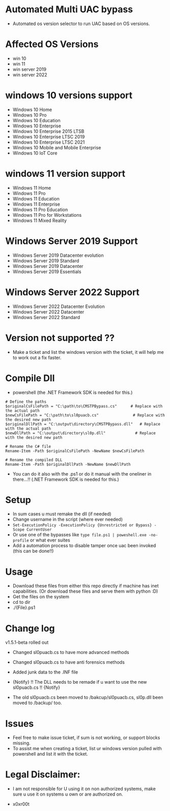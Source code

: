 # Automated Multi UAC bypass 

* Automated os version selector to run UAC based on OS versions.

# Affected OS Versions

* win 10 
* win 11 
* win server 2019
* win server 2022

# windows 10 versions support 

*    Windows 10 Home
*    Windows 10 Pro
*    Windows 10 Education
*    Windows 10 Enterprise
*    Windows 10 Enterprise 2015 LTSB
*    Windows 10 Enterprise LTSC 2019
*    Windows 10 Enterprise LTSC 2021 
*    Windows 10 Mobile and Mobile Enterprise
*    Windows 10 IoT Core


# windows 11 version support

*    Windows 11 Home
*    Windows 11 Pro
*    Windows 11 Education
*    Windows 11 Enterprise
*    Windows 11 Pro Education
*    Windows 11 Pro for Workstations
*    Windows 11 Mixed Reality

# Windows Server 2019 Support
*    Windows Server 2019 Datacenter evolution
*    Windows Server 2019 Standard
*    Windows Server 2019 Datacenter
*    Windows Server 2019 Essentials

# Windows Server 2022 Support
*    Windows Server 2022 Datacenter Evolution
*    Windows Server 2022 Datacenter
*    Windows Server 2022 Standard 

# Version not supported ??
* Make a ticket and list the windows version with the ticket, it will help me to work out a fix faster. 

# Compile Dll

* powershell (the .NET Framework SDK is needed for this.)
```
# Define the paths
$originalCsFilePath = "C:\path\to\CMSTPBypass.cs"      # Replace with the actual path
$newCsFilePath = "C:\path\to\sl0puacb.cs"               # Replace with the desired new path
$originalDllPath = "C:\output\directory\CMSTPBypass.dll"   # Replace with the actual path
$newDllPath = "C:\output\directory\sl0p.dll"             # Replace with the desired new path

# Rename the C# file
Rename-Item -Path $originalCsFilePath -NewName $newCsFilePath

# Rename the compiled DLL
Rename-Item -Path $originalDllPath -NewName $newDllPath
```
* You can do it also with the .ps1 or do it manual with the oneliner in there...!! (.NET Framework SDK is needed for this.)

# Setup 
* In sum cases u must remake the dll (if needed)
* Change username in the script (where ever needed)
* `Set-ExecutionPolicy -ExecutionPolicy {Unrestricted or Bypass} -Scope CurrentUser`   
* Or use one of the bypasses like `type file.ps1 | poweshell.exe -no-profile` or what ever suites
* Add a automation process to disable tamper once uac been invoked (this can be done!!)  

# Usage
* Download these files from either this repo directly if machine has inet capabilities. (Or download these files and serve them with python :D)
* Get the files on the system 
* cd to dir
* ./{File}.ps1

# Change log 
v1.5.1-beta rolled out
* Changed sl0puacb.cs to have more advanced methods
* Changed sl0puacb.cs to have anti forensics methods

* Added junk data to the .INF file

* {Notify} !! The DLL needs to be remade if u want to use the new sl0puacb.cs !! {Notify}
* The old sl0puacb.cs been moved to /bakcup/sl0puacb.cs, sl0p.dll been moved to /backup/ too.

# Issues 
* Feel free to make issue ticket, if sum is not working, or support blocks missing.
* To assist me when creating a ticket, list ur windows version pulled with powershell and list it with the ticket. 
 
# Legal Disclaimer: 
* I am not responsible for U using it on non authorized systems, make sure u use it on systems u own or are authorized on. 

* x0xr00t 


